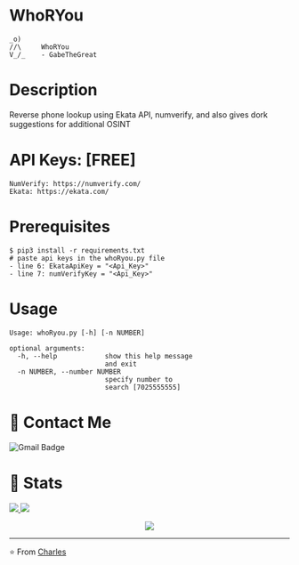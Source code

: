 # WhoRYou
```
_o)
//\     WhoRYou
V_/_    - GabeTheGreat
```
# Description
Reverse phone lookup using Ekata API, numverify, and also gives dork suggestions for additional OSINT

# API Keys: [FREE]
```
NumVerify: https://numverify.com/
Ekata: https://ekata.com/
```
# Prerequisites
```
$ pip3 install -r requirements.txt
# paste api keys in the whoRyou.py file
- line 6: EkataApiKey = "<Api_Key>"
- line 7: numVerifyKey = "<Api_Key>"
```

# Usage
```
Usage: whoRyou.py [-h] [-n NUMBER]

optional arguments:
  -h, --help            show this help message
                        and exit
  -n NUMBER, --number NUMBER
                        specify number to
                        search [7025555555]
```
# 💬 Contact Me 

![Gmail Badge](https://img.shields.io/badge/-doobthegoober@gmail.com-c14438?style=flat-square&logo=Gmail&logoColor=white)

# 🚦 Stats

<a href="https://github.com/CharlesTheGreat77">
  <img src="https://github-readme-stats.vercel.app/api?username=CharlesTheGreat77&show_icons=true&hide=commits" />
</a>
<a href="https://github.com/CharlesTheGreat77">
  <img src="https://github-readme-stats.vercel.app/api/top-langs/?username=CharlesTheGreat77&layout=compact" />
</a>

<p align="center"> 
  <img src="https://profile-counter.glitch.me/CharlesTheGreat77/count.svg" />
</p>

---
⭐️ From [Charles](https://github.com/CharlesTheGreat77)
